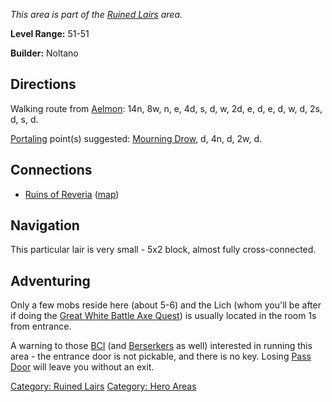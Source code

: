 *This area is part of the [Ruined
Lairs](:Category:_Ruined_Lairs.md "wikilink") area.*

**Level Range:** 51-51

**Builder:** Noltano

## Directions

Walking route from [Aelmon](Aelmon.md "wikilink"): 14n, 8w, n, e, 4d, s,
d, w, 2d, e, d, e, d, w, d, 2s, d, s, d.

[Portaling](Portal.md "wikilink") point(s) suggested: [Mourning
Drow](Mourning_Drow "wikilink"), d, 4n, d, 2w, d.

## Connections

-   [Ruins of Reveria](:Category:Ruins_Of_Reveria.md "wikilink")
    ([map](Ruins_Of_Reveria_Map.md "wikilink"))

## Navigation

This particular lair is very small - 5x2 block, almost fully
cross-connected.

## Adventuring

Only a few mobs reside here (about 5-6) and the Lich (whom you'll be
after if doing the [Great White Battle Axe
Quest](Great_White_Battle_Axe_Quest "wikilink")) is usually located in
the room 1s from entrance.

A warning to those [BCI](:Category:Black_Circle_Initiates.md "wikilink")
(and [Berserkers](:Category:Berserkers.md "wikilink") as well)
interested in running this area - the entrance door is not pickable, and
there is no key. Losing [Pass Door](Pass_Door "wikilink") will leave you
without an exit.

[Category: Ruined Lairs](Category:_Ruined_Lairs "wikilink") [Category:
Hero Areas](Category:_Hero_Areas "wikilink")
